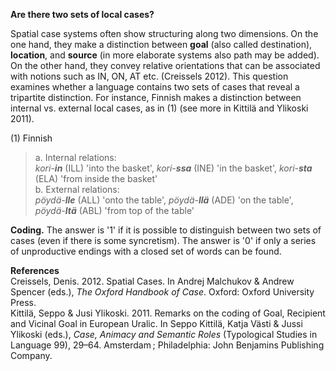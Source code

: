 **Are there two sets of local cases?**

Spatial case systems often show structuring along two dimensions. On the one hand, they make a distinction between **goal** (also called destination), **location**, and **source** (in more elaborate systems also path may be added). On the other hand, they convey relative orientations that can be associated with notions such as IN, ON, AT etc. (Creissels 2012). This question examines whether a language contains two sets of cases that reveal a tripartite distinction. For instance, Finnish makes a distinction between internal vs. external local cases, as in (1) (see more in Kittilä and Ylikoski 2011).

(1) Finnish<br/>
>a. Internal relations:<br/> 
>*kori-**in*** (ILL) 'into the basket', *kori-**ssa*** (INE) 'in the basket', *kori-**sta*** (ELA) 'from inside the basket'<br/>
>b. External relations:<br/> 
>*pöydä-**lle*** (ALL) 'onto the table', *pöydä-**llä*** (ADE) 'on the table', *pöydä-**ltä*** (ABL) 'from top of the table'

**Coding.** The answer is '1' if it is possible to distinguish between two sets of cases (even if there is some syncretism). The answer is '0' if only a series of unproductive endings with a closed set of words can be found.

**References**<br/>
Creissels, Denis. 2012. Spatial Cases. In Andrej Malchukov & Andrew Spencer (eds.), *The Oxford Handbook of Case*. Oxford: Oxford University Press.<br/>
Kittilä, Seppo & Jusi Ylikoski. 2011. Remarks on the coding of Goal, Recipient and Vicinal Goal in European Uralic. In Seppo Kittilä, Katja Västi & Jussi Ylikoski (eds.), *Case, Animacy and Semantic Roles* (Typological Studies in Language 99), 29–64. Amsterdam ; Philadelphia: John Benjamins Publishing Company.

